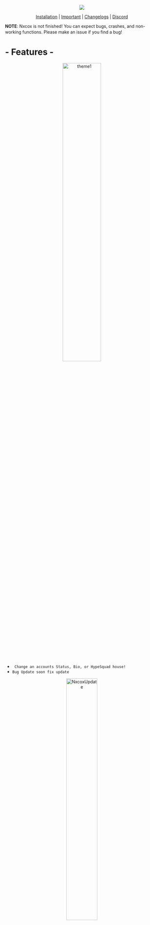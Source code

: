 
<p align="center">
  <img src="https://cdn.discordapp.com/attachments/901560603104124969/951502161764823070/11.png">
</p>
</p>
<p align="center">
<a href="https://github.com/schoollife-inc/Profile-HypeSquad#installation">Installation</a> |
<a href="https://github.com/schoollife-inc/Profile-HypeSquad#Important">Important</a> |
<a href="https://github.com/schoollife-inc/Profile-HypeSquad/blob/master/Changelog.md">Changelogs</a> |
<a href="https://cheataway.com">Discord</a>
</p>

**NOTE**: Nxcox is not finished! You can expect bugs, crashes, and non-working functions. Please make an issue if you find a bug! ㅤ
<h1 allign="center">- Features -</h1>
<p align="center">
 <img alt="theme1" src="https://cdn.discordapp.com/attachments/901560603104124969/966998418314629120/unknown.png" width="50%">
</p>

* ` Change an accounts Status, Bio, or HypeSquad house!`
* `Bug Update soon fix update`
<p align="center">
<img alt="NxcoxUpdate" src="https://cdn.discordapp.com/attachments/901560603104124969/967000034367373322/unknown.png" width="45%"></p>


#### Compiled Version
```sh-session
https://github.com/schoollife-inc/Profile-HypeSquad/releases
Download the latest release (Nxcox.zip) and extract the EXE to your desktop.
And run it
```

🌟 **Enjoyed Nxcox Profile HypqSquad?** Consider dropping a star :)
